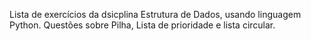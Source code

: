 Lista de exercícios da dsicplina Estrutura de Dados, usando linguagem Python.
Questões sobre Pilha, Lista  de prioridade e lista circular.
